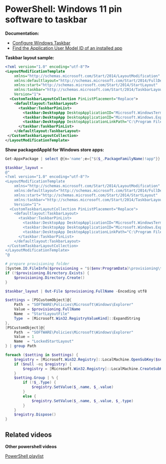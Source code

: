 # PowerShell: Windows 11 pin software to taskbar

<b>Documentation:</b>

* [Configure Windows Taskbar](https://learn.microsoft.com/en-us/windows/configuration/taskbar/?pivots=windows-11)
* [Find the Application User Model ID of an installed app](https://learn.microsoft.com/en-us/windows/configuration/store/find-aumid?tabs=ps)

<b>Taskbar layout sample:</b>

```xml
<?xml version="1.0" encoding="utf-8"?>
<LayoutModificationTemplate
    xmlns="http://schemas.microsoft.com/Start/2014/LayoutModification"
    xmlns:defaultlayout="http://schemas.microsoft.com/Start/2014/FullDefaultLayout"
    xmlns:start="http://schemas.microsoft.com/Start/2014/StartLayout"
    xmlns:taskbar="http://schemas.microsoft.com/Start/2014/TaskbarLayout"
    Version="1">
  <CustomTaskbarLayoutCollection PinListPlacement="Replace">
    <defaultlayout:TaskbarLayout>
      <taskbar:TaskbarPinList>
        <taskbar:DesktopApp DesktopApplicationID="Microsoft.WindowsTerminal_8wekyb3d8bbwe!app" />
        <taskbar:DesktopApp DesktopApplicationID="Microsoft.Windows.Explorer" />
        <taskbar:DesktopApp DesktopApplicationLinkPath="C:\Program Files\Google\Chrome\Application\chrome.exe" />
      </taskbar:TaskbarPinList>
    </defaultlayout:TaskbarLayout>
 </CustomTaskbarLayoutCollection>
</LayoutModificationTemplate>
```

<b>Show packagedAppId for Windows store apps:</b>

```powershell
Get-AppxPackage | select @{n='name';e={"$($_.PackageFamilyName)!app"}} | ?{$_.name -like "**"}
```

```powershell
$taskbar_layout =
@"
<?xml version="1.0" encoding="utf-8"?>
<LayoutModificationTemplate
    xmlns="http://schemas.microsoft.com/Start/2014/LayoutModification"
    xmlns:defaultlayout="http://schemas.microsoft.com/Start/2014/FullDefaultLayout"
    xmlns:start="http://schemas.microsoft.com/Start/2014/StartLayout"
    xmlns:taskbar="http://schemas.microsoft.com/Start/2014/TaskbarLayout"
    Version="1">
  <CustomTaskbarLayoutCollection PinListPlacement="Replace">
    <defaultlayout:TaskbarLayout>
      <taskbar:TaskbarPinList>
        <taskbar:DesktopApp DesktopApplicationID="Microsoft.WindowsTerminal_8wekyb3d8bbwe!app" />
        <taskbar:DesktopApp DesktopApplicationID="Microsoft.Windows.Explorer" />
        <taskbar:DesktopApp DesktopApplicationLinkPath="C:\Program Files\Google\Chrome\Application\chrome.exe" />
      </taskbar:TaskbarPinList>
    </defaultlayout:TaskbarLayout>
 </CustomTaskbarLayoutCollection>
</LayoutModificationTemplate>
"@

# prepare provisioning folder
[System.IO.FileInfo]$provisioning = "$($env:ProgramData)\provisioning\tasbar_layout.xml"
if (!$provisioning.Directory.Exists) {
    $provisioning.Directory.Create()
}

$taskbar_layout | Out-File $provisioning.FullName -Encoding utf8

$settings = [PSCustomObject]@{
    Path  = "SOFTWARE\Policies\Microsoft\Windows\Explorer"
    Value = $provisioning.FullName
    Name  = "StartLayoutFile"
    Type  = [Microsoft.Win32.RegistryValueKind]::ExpandString
},
[PSCustomObject]@{
    Path  = "SOFTWARE\Policies\Microsoft\Windows\Explorer"
    Value = 1
    Name  = "LockedStartLayout"
} | group Path

foreach ($setting in $settings) {
    $registry = [Microsoft.Win32.Registry]::LocalMachine.OpenSubKey($setting.Name, $true)
    if ($null -eq $registry) {
        $registry = [Microsoft.Win32.Registry]::LocalMachine.CreateSubKey($setting.Name, $true)
    }
    $setting.Group | % {
        if (!$_.Type) {
            $registry.SetValue($_.name, $_.value)
        }
        else {
            $registry.SetValue($_.name, $_.value, $_.type)
        }
    }
    $registry.Dispose()
}
```

## Related videos

<b>Other powershell videos</b>

[PowerShell playlist](https://www.youtube.com/playlist?list=PLVncjTDMNQ4RDyVzbV0_kpXCScTMgUw_A)